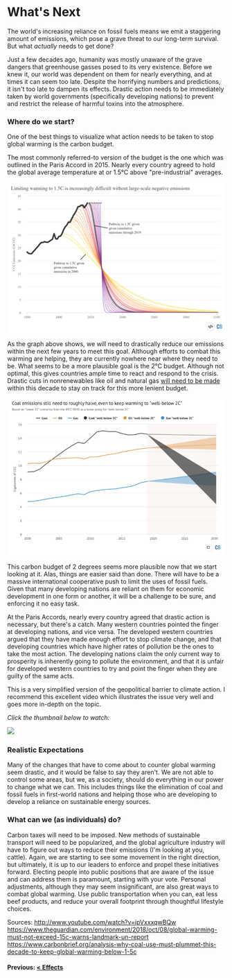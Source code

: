 # What's Next

The world's increasing reliance on fossil fuels means we emit a staggering amount of emissions, which pose a grave threat to our long-term survival. But what *actually* needs to get done?

Just a few decades ago, humanity was mostly unaware of the grave dangers that greenhouse gasses posed to its very existence. Before we knew it, our world was dependent on them for nearly everything, and at times it can seem too late. Despite the horrifying numbers and predictions, it isn't too late to dampen its effects. Drastic action needs to be immediately taken by world governments (specifically developing nations) to prevent and restrict the release of harmful toxins into the atmosphere.

### Where do we start?
One of the best things to visualize what action needs to be taken to stop global warming is the carbon budget. 

The most commonly referred-to version of the budget is the one which was outlined in the Paris Accord in 2015. Nearly every country agreed to hold the global average temperature at or 1.5°C above "pre-industrial" averages.

![The Global Carbon Budget (source: Carbon Brief) (1)](https://raw.githubusercontent.com/ccamaisa/312H-globalwarmingproj/master/assets/Pathways-for-reducing-carbon-emissions-to-prevent-breaching-the-Paris-target-2000-2019-Carbon-Brief-1024x706.png)

As the graph above shows, we will need to drastically reduce our emissions within the next few years to meet this goal. Although efforts to combat this warming are helping, they are currently nowhere near where they need to be. What seems to be a more plausible goal is the 2°C budget. Although not optimal, this gives countries ample time to react and respond to the crisis. Drastic cuts in nonrenewables like oil and natural gas [will need to be made ](https://www.theguardian.com/environment/2018/oct/08/global-warming-must-not-exceed-15c-warns-landmark-un-report)within this decade to stay on track for this more lenient budget.

![The 2°C budget (source: Carbon Brief) (2)](https://raw.githubusercontent.com/ccamaisa/312H-globalwarmingproj/master/assets/Screen%20Shot%202020-06-17%20at%205.59.00%20PM.png)

This carbon budget of 2 degrees seems more plausible now that we start looking at it. Alas, things are easier said than done. There will have to be a massive international cooperative push to limit the uses of fossil fuels. Given that many developing nations are reliant on them for economic development in one form or another, it will be a challenge to be sure, and enforcing it no easy task.

At the Paris Accords, nearly every country agreed that drastic action is necessary, but there's a catch. Many western countries pointed the finger at developing nations, and vice versa. The developed western countries argued that they have made enough effort to stop climate change, and that developing countries which have higher rates of pollution be the ones to take the most action. The developing nations claim the only current way to prosperity is inherently going to pollute the environment, and that it is unfair for developed western countries to try and point the finger when they are guilty of the same acts. 

This is a very simplified version of the geopolitical barrier to climate action. I recommend this excellent video which illustrates the issue very well and goes more in-depth on the topic.

*Click the thumbnail below to watch:*

[![](http://img.youtube.com/vi/ipVxxxqwBQw/0.jpg)](http://www.youtube.com/watch?v=ipVxxxqwBQw "Who Is Responsible for Climate Change? - YouTube")



### Realistic Expectations
Many of the changes that have to come about to counter global warming seem drastic, and it would be false to say they aren't. We are not able to control some areas, but we, as a society, should do everything in our power to change what we can. This includes things like the elimination of coal and fossil fuels in first-world nations and helping those who are developing to develop a reliance on sustainable energy sources.


### What can we (as individuals) do?
Carbon taxes will need to be imposed. New methods of sustainable transport will need to be popularized, and the global agriculture industry will have to figure out ways to reduce their emissions (I'm looking at you, cattle). Again, we are starting to see some movement in the right direction, but ultimately, it is up to our leaders to enforce and propel these initiatives forward. Electing people into public positions that are aware of the issue and can address them is paramount, starting with your vote. Personal adjustments, although they may seem insignificant, are also great ways to combat global warming. Use public transportation when you can, eat less beef products, and reduce your overall footprint through thoughtful lifestyle choices.

Sources:
<http://www.youtube.com/watch?v=ipVxxxqwBQw>
<https://www.theguardian.com/environment/2018/oct/08/global-warming-must-not-exceed-15c-warns-landmark-un-report>
<https://www.carbonbrief.org/analysis-why-coal-use-must-plummet-this-decade-to-keep-global-warming-below-1-5c>

#### Previous: [< Effects](https://ccamaisa.github.io/312H-globalwarmingproj/effects)
